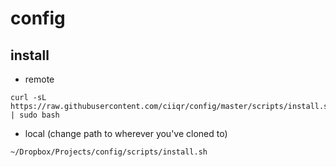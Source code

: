 # config

## install

* remote

```
curl -sL https://raw.githubusercontent.com/ciiqr/config/master/scripts/install.sh | sudo bash
```

* local (change path to wherever you've cloned to)

```
~/Dropbox/Projects/config/scripts/install.sh
```
